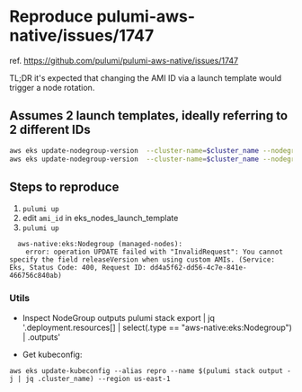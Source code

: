 # Reproduce pulumi-aws-native/issues/1747
ref. https://github.com/pulumi/pulumi-aws-native/issues/1747

TL;DR it's expected that changing the AMI ID via a launch template would trigger a node rotation.

## Assumes 2 launch templates, ideally referring to 2 different IDs
```bash
aws eks update-nodegroup-version  --cluster-name=$cluster_name --nodegroup-name=$nodegroup_name --launch-template name=$nodegroup_Name,version=2
aws eks update-nodegroup-version  --cluster-name=$cluster_name --nodegroup-name=$nodegroup_name --launch-template name=$nodegroup_Name,version=1
```

## Steps to reproduce
1. `pulumi up`
2. edit `ami_id` in eks_nodes_launch_template
3. `pulumi up`

```
  aws-native:eks:Nodegroup (managed-nodes):
    error: operation UPDATE failed with "InvalidRequest": You cannot specify the field releaseVersion when using custom AMIs. (Service: Eks, Status Code: 400, Request ID: dd4a5f62-dd56-4c7e-841e-466756c840ab)
```

### Utils
- Inspect NodeGroup outputs
pulumi stack export | jq '.deployment.resources[] | select(.type == "aws-native:eks:Nodegroup") | .outputs'

- Get kubeconfig:

`aws eks update-kubeconfig --alias repro --name $(pulumi stack output -j | jq .cluster_name) --region us-east-1`